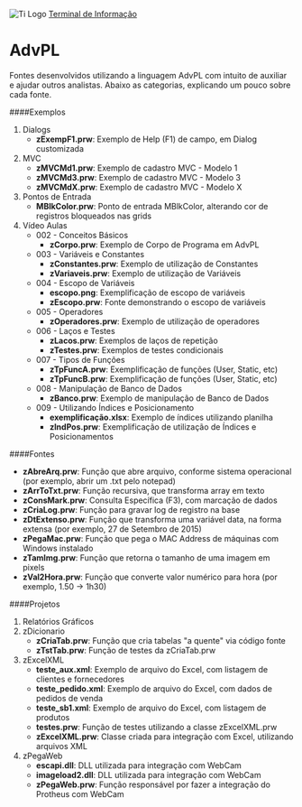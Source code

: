![Ti Logo](http://terminaldeinformacao.files.wordpress.com/2015/04/cropped-tema_site_menor_jpeg.jpg)
[Terminal de Informação](http://terminaldeinformacao.com)

# AdvPL
Fontes desenvolvidos utilizando a linguagem AdvPL com intuito de auxiliar e ajudar outros analistas.
Abaixo as categorias, explicando um pouco sobre cada fonte.

####Exemplos
1. Dialogs
   * **zExempF1.prw**: Exemplo de Help (F1) de campo, em Dialog customizada
2. MVC
   * **zMVCMd1.prw**: Exemplo de cadastro MVC - Modelo 1
   * **zMVCMd3.prw**: Exemplo de cadastro MVC - Modelo 3
   * **zMVCMdX.prw**: Exemplo de cadastro MVC - Modelo X
3. Pontos de Entrada
   * **MBlkColor.prw**: Ponto de entrada MBlkColor, alterando cor de registros bloqueados nas grids
4. Vídeo Aulas
   * 002 - Conceitos Básicos
      * **zCorpo.prw**: Exemplo de Corpo de Programa em AdvPL
   * 003 - Variáveis e Constantes
      * **zConstantes.prw**: Exemplo de utilização de Constantes
	  * **zVariaveis.prw**: Exemplo de utilização de Variáveis
   * 004 - Escopo de Variáveis
      * **escopo.png**: Exemplificação de escopo de variáveis
	  * **zEscopo.prw**: Fonte demonstrando o escopo de variáveis
   * 005 - Operadores
      * **zOperadores.prw**: Exemplo de utilização de operadores
   * 006 - Laços e Testes
      * **zLacos.prw**: Exemplos de laços de repetição
	  * **zTestes.prw**: Exemplos de testes condicionais
   * 007 - Tipos de Funções
      * **zTpFuncA.prw**: Exemplificação de funções (User, Static, etc)
	  * **zTpFuncB.prw**: Exemplificação de funções (User, Static, etc)
   * 008 - Manipulação de Banco de Dados
      * **zBanco.prw**: Exemplo de manipulação de Banco de Dados
   * 009 - Utilizando Índices e Posicionamento
      * **exemplificação.xlsx**: Exemplo de índices utilizando planilha
	  * **zIndPos.prw**: Exemplificação de utilização de Índices e Posicionamentos

####Fontes
   * **zAbreArq.prw**: Função que abre arquivo, conforme sistema operacional (por exemplo, abrir um .txt pelo notepad)
   * **zArrToTxt.prw**: Função recursiva, que transforma array em texto
   * **zConsMark.prw**: Consulta Específica (F3), com marcação de dados
   * **zCriaLog.prw**: Função para gravar log de registro na base
   * **zDtExtenso.prw**: Função que transforma uma variável data, na forma extensa (por exemplo, 27 de Setembro de 2015)
   * **zPegaMac.prw**: Função que pega o MAC Address de máquinas com Windows instalado
   * **zTamImg.prw**: Função que retorna o tamanho de uma imagem em pixels
   * **zVal2Hora.prw**: Função que converte valor numérico para hora (por exemplo, 1.50 -> 1h30)

####Projetos
1. Relatórios Gráficos
2. zDicionario
   * **zCriaTab.prw**: Função que cria tabelas "a quente" via código fonte
   * **zTstTab.prw**: Função de testes da zCriaTab.prw
3. zExcelXML
   * **teste_aux.xml**: Exemplo de arquivo do Excel, com listagem de clientes e fornecedores
   * **teste_pedido.xml**: Exemplo de arquivo do Excel, com dados de pedidos de venda
   * **teste_sb1.xml**: Exemplo de arquivo do Excel, com listagem de produtos
   * **testes.prw**: Função de testes utilizando a classe zExcelXML.prw
   * **zExcelXML.prw**: Classe criada para integração com Excel, utilizando arquivos XML
4. zPegaWeb
   * **escapi.dll**: DLL utilizada para integração com WebCam
   * **imageload2.dll**: DLL utilizada para integração com WebCam
   * **zPegaWeb.prw**: Função responsável por fazer a integração do Protheus com WebCam